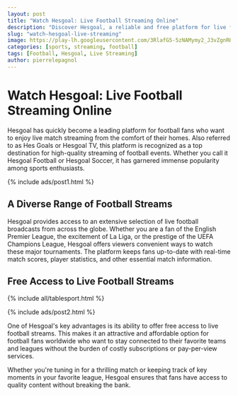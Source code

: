 ```yaml
---
layout: post
title: "Watch Hesgoal: Live Football Streaming Online"
description: "Discover Hesgoal, a reliable and free platform for live football streaming of global matches."
slug: "watch-hesgoal-live-streaming"
image: https://play-lh.googleusercontent.com/3RlafG5-5zNAMymy2_J3vZgnRHyFFqgTL1E_x28CiA-ItAW5PEYz1KUlQVM7WELJaB8
categories: [sports, streaming, football]
tags: [Football, Hesgoal, Live Streaming]
author: pierrelepagnol
---
```


# Watch Hesgoal: Live Football Streaming Online

Hesgoal has quickly become a leading platform for football fans who want to enjoy live match streaming from the comfort of their homes. Also referred to as Hes Goals or Hesgoal TV, this platform is recognized as a top destination for high-quality streaming of football events. Whether you call it Hesgoal Football or Hesgoal Soccer, it has garnered immense popularity among sports enthusiasts.

{% include ads/post1.html %}

## A Diverse Range of Football Streams

Hesgoal provides access to an extensive selection of live football broadcasts from across the globe. Whether you are a fan of the English Premier League, the excitement of La Liga, or the prestige of the UEFA Champions League, Hesgoal offers viewers convenient ways to watch these major tournaments. The platform keeps fans up-to-date with real-time match scores, player statistics, and other essential match information.

## Free Access to Live Football Streams

{% include all/tablesport.html %}

{% include ads/post2.html %}

One of Hesgoal's key advantages is its ability to offer free access to live football streams. This makes it an attractive and affordable option for football fans worldwide who want to stay connected to their favorite teams and leagues without the burden of costly subscriptions or pay-per-view services.

Whether you're tuning in for a thrilling match or keeping track of key moments in your favorite league, Hesgoal ensures that fans have access to quality content without breaking the bank.


